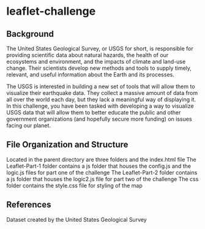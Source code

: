 # leaflet-challenge
## Background
The United States Geological Survey, or USGS for short, is responsible for providing scientific data about natural hazards, the health of our ecosystems and environment, and the impacts of climate and land-use change. Their scientists develop new methods and tools to supply timely, relevant, and useful information about the Earth and its processes.

The USGS is interested in building a new set of tools that will allow them to visualize their earthquake data. They collect a massive amount of data from all over the world each day, but they lack a meaningful way of displaying it. In this challenge, you have been tasked with developing a way to visualize USGS data that will allow them to better educate the public and other government organizations (and hopefully secure more funding) on issues facing our planet.

## File Organization and Structure
Located in the parent directory are three folders and the index.html file
The Leaflet-Part-1 folder contains a js folder that houses the config.js and the logic.js files for part one of the challenge
The Leaflet-Part-2 folder contains a js folder that houses the logic2.js file for part two of the challenge
The css folder contains the style.css file for styling of the map
## References
Dataset created by the United States Geological Survey
